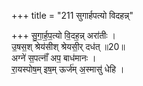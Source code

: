 +++
title = "211 सुगार्हपत्यो विदहन्न्"

+++
सु॒गा॒र्ह॒प॒त्यो वि॒दह॒न्न् अरा॑तीः ।   
उ॒षस॒श् श्रेय॑सीश् श्रेयसी॒र् दध॑त् ॥20॥  
अग्ने॑ स॒पत्नाँ॑ अप॒ बाध॑मानः ।  
रा॒यस्पोष॒म् इष॒म् ऊर्ज॑म् अ॒स्मासु॑ धेहि ।